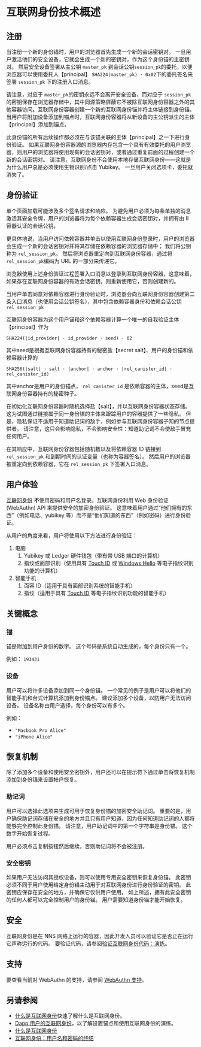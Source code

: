 # 互联网身份技术概述

## 注册

当注册一个新的身份锚时，用户的浏览器首先生成一个新的会话密钥对。 一旦用户激活他们的安全设备，它就会生成一个新的密钥对，作为这个身份锚的主密钥对。 然后安全设备签署从主公钥 `master_pk` 到会话公钥`session_pk`的委托，以便浏览器可以使用委托人【principal】 `SHA224(master_pk) · 0x02`下的委托签名来签署 `session_pk` 下的注册入口消息。

请注意，对应于 `master_pk`的密钥永远不会离开安全设备，而对应于 `session_pk` 的密钥保存在浏览器存储中，其中同源策略屏蔽它不被除互联网身份容器之外的其他容器访问。互联网身份容器创建一个新的互联网身份锚并将主体链接到身份锚。 当用户将附加设备添加到锚点时，互联网身份容器将从新设备的主公钥派生的主体【principal】添加到锚点。

此身份锚的所有后续操作都必须在与该锚关联的主体【principal】之一下进行身份验证。 如果互联网身份容器源的浏览器内存包含一个具有有效委托的用户浏览器，则用户的浏览器将使用现有的会话密钥对，或者通过重复前面的过程创建一个新的会话密钥对。 请注意，互联网身份不会使用本地存储互联网身份——这就是为什么用户总是必须使用生物识别/点击 Yubikey。 一旦用户关闭选项卡，委托就消失了。

## 身份验证

单个页面加载可能涉及多个签名请求和响应。 为避免用户必须为每条单独的消息激活其安全令牌，用户的浏览器将为每个依赖容器生成会话密钥对，并拥有由 II 容器认证的会话公钥。

更具体地说，当用户访问依赖容器并单击以使用互联网身份登录时，用户的浏览器会生成一个新的会话密钥对并将其存储在依赖容器的浏览器存储中； 我们将公钥称为  `rel_session_pk`。 然后将浏览器重定向到互联网身份容器，通过将  `rel_session_pk`编码为 URL 的一部分来传递它。

浏览器使用上述身份验证过程签署入口消息以登录到互联网身份容器，这意味着，如果存在互联网身份容器的有效会话密钥，则重新使用它，否则创建新的。

当用户单击同意对依赖容器进行身份验证时，浏览器会向互联网身份容器创建第二条入口消息（也使用会话公钥签名），其中包含依赖容器身份和依赖会话公钥 `rel_session_pk`

互联网身份容器为这个用户锚和这个依赖容器计算一个唯一的自我验证主体【principal】作为

```
SHA224(|id_provider| · id_provider · seed) · 02
```

其中seed是根据互联网身份容器持有的秘密盐【secret salt】、用户的身份锚和依赖容器计算的

```
SHA256(|salt| · salt · |anchor| · anchor · |rel_canister_id| · rel_canister_id)
```

其中anchor是用户的身份锚点， `rel_canister_id` 是依赖容器的主体，seed是互联网身份容器持有的秘密种子。

在初始化互联网身份容器时随机选择盐【salt】，并以互联网身份容器状态存储。 这为试图通过链接属于同一身份锚的主体来跟踪用户的容器提供了一些隐私。 但是，隐私保证不适用于知道助记词的敌手，例如参与互联网身份容器子网的节点提供者。 请注意，这只会影响隐私，不会影响安全性：知道助记词不会使敌手冒充任何用户。

在其响应中，互联网身份容器包括随机数以及将依赖容器 ID 链接到 `rel_session_pk` 和到期时间的认证变量（也称为容器签名）。 然后用户的浏览器被重定向到依赖容器，它在 `rel_session_pk` 下签署入口消息。

## 用户体验
[互联网身份](https://identity.ic0.app/) **不**使用密码和用户名登录。互联网身份利用 Web 身份验证 (WebAuthn) API 来提供安全的加密身份验证。 这意味着用户通过“他们拥有的东西”（例如电话、yubikey 等）而不是“他们知道的东西”（例如密码）进行身份验证。

从用户的角度来看，用户将使用以下方法进行身份验证：

1. 电脑
   1. Yubikey 或 Ledger 硬件钱包（带有带 USB 端口的计算机）
   2. 指纹或面部识别（使用具有 [Touch ID](https://en.wikipedia.org/wiki/Touch_ID) 或 [Windows Hello](https://en.wikipedia.org/wiki/Features_new_to_Windows_10#Windows_Hello) 等电子指纹识别功能的计算机）
2. 智能手机
   1. 面容 ID（适用于具有面部识别系统的智能手机）
   2. 指纹（适用于具有 [Touch ID](https://en.wikipedia.org/wiki/Touch_ID) 等电子指纹识别功能的智能手机）

## 关键概念
### 锚
锚是附加到用户身份的数字。 这个号码是系统自动生成的，每个身份只有一个。

例如： `193431`

### 设备
用户可以将许多设备添加到同一个身份锚。 一个常见的例子是用户可以将他们的智能手机和台式计算机添加到身份锚点。 建议添加多个设备，以防用户无法访问设备。 设备名称由用户选择，每个身份可以有多个。

例如：

- `"Macbook Pro Alice"`
- `"iPhone Alice"`

## 恢复机制

除了添加多个设备和使用安全密钥外，用户还可以在提示符下通过单击将恢复机制添加到身份锚来设置帐户恢复。

### 助记词
用户可以选择此选项来生成可用于恢复身份锚的加密安全助记词。 重要的是，用户确保助记词存储在安全的地方并且只有用户知道，因为任何知道助记词的人都将能够完全控制此身份锚。 请注意，用户助记词中的第一个字符串是身份锚。 这个数字开始恢复过程。

用户必须点击复制按钮然后继续，否则助记词将不会被注册。

### 安全密钥
如果用户无法访问其授权设备，则可以使用专用安全密钥来恢复身份锚。 此密钥必须不同于用户使用给定身份锚主动用于对互联网身份进行身份验证的密钥。 此密钥应保存在安全的地方，并确保它仅供用户使用。 如上所述，拥有此安全密钥的任何人都可以完全控制用户的身份锚。 用户需要知道身份锚才能开始恢复。

## 安全

互联网身份是在 NNS 网络上运行的容器，因此开发人员可以验证它是否正在运行它声称运行的代码。 要验证代码，请参阅[验证互联网身份代码：演练](https://medium.com/dfinity/internet-identity-the-end-of-usernames-and-passwords-ff45e4861bf7)。

## 支持
要查看当前对 WebAuthn 的支持，请参阅 [WebAuthn 支持](https://caniuse.com/?search=webauthn)。

## 另请参阅

- [什么是互联网身份](什么是互联网身份.md)快速了解什么是互联网身份。
- [Dapp 用户的互联网身份](Dapp用户的互联网身份.md)，以了解设置锚点和使用互联网身份的演练。
- [什么是互联网身份](https://smartcontracts.org/docs/ic-identity-guide/what-is-ic-identity.html)
- [互联网身份：用户名和密码的终结](https://medium.com/dfinity/internet-identity-the-end-of-usernames-and-passwords-ff45e4861bf7)
